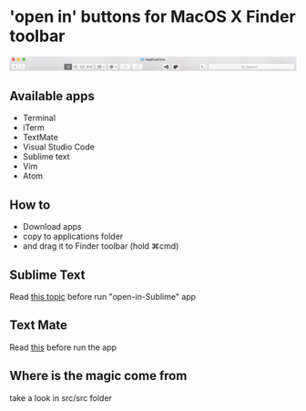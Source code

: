 # 'open in' buttons for MacOS X Finder toolbar

![screenshot](src/images/apps.png "screenshot")

## Available apps

- Terminal
- iTerm
- TextMate
- Visual Studio Code
- Sublime text
- Vim
- Atom

## How to
- Download apps
- copy to applications folder
- and drag it to Finder toolbar (hold ⌘cmd)

## Sublime Text
Read [this topic](https://gist.github.com/artero/1236170 "this topic") before run "open-in-Sublime" app

## Text Mate
Read [this](https://manual.macromates.com/en/using_textmate_from_terminal.html "this") before run the app 


## Where is the magic come from

take a look in src/src folder
